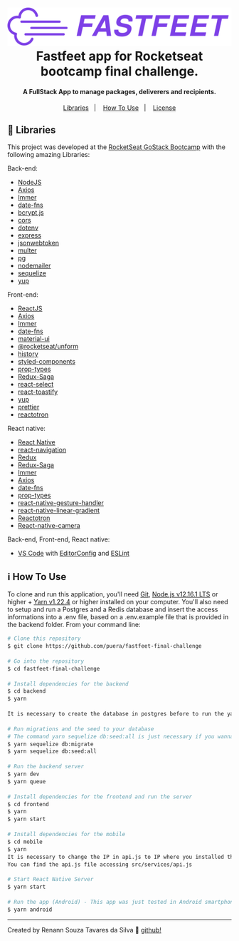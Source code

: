 <h1 align="center">
    <img alt="Fastfeet App" src="https://github.com/puera/fastfeet-frontend/blob/cbe7b944f835f16c98199ec149aeda80f7a8e0f8/src/assets/img/fastfeet-logo.svg" />
    <br>
    Fastfeet app for Rocketseat bootcamp final challenge.
</h1>

<h4 align="center">
  A FullStack App to manage packages, deliverers and recipients.
</h4>


<p align="center">
  <a href="#rocket-Libraries">Libraries</a>&nbsp;&nbsp;&nbsp;|&nbsp;&nbsp;&nbsp;
  <a href="#information_source-how-to-use">How To Use</a>&nbsp;&nbsp;&nbsp;|&nbsp;&nbsp;&nbsp;
  <a href="#memo-license">License</a>
</p>

## :rocket: Libraries

This project was developed at the [RocketSeat GoStack Bootcamp](https://rocketseat.com.br/gostack) with the following amazing Libraries:

Back-end:
- [NodeJS](https://nodejs.org)
- [Axios](https://github.com/axios/axios)
- [Immer](https://github.com/immerjs/immer)
- [date-fns](https://date-fns.org/)
- [bcrypt.js](https://github.com/dcodeIO/bcrypt.js)
- [cors](https://github.com/expressjs/cors)
- [dotenv](https://github.com/motdotla/dotenv)
- [express](https://github.com/expressjs/express)
- [jsonwebtoken](https://github.com/auth0/node-jsonwebtoken)
- [multer](https://github.com/expressjs/multer)
- [pg](https://github.com/brianc/node-postgres)
- [nodemailer](https://github.com/nodemailer/nodemailer)
- [sequelize](https://github.com/sequelize/sequelize)
- [yup](https://github.com/jquense/yup)

Front-end:
- [ReactJS](https://reactjs.org/)
- [Axios](https://github.com/axios/axios)
- [Immer](https://github.com/immerjs/immer)
- [date-fns](https://date-fns.org/)
- [material-ui](https://github.com/mui-org/material-ui)
- [@rocketseat/unform](https://github.com/Rocketseat/unform)
- [history](https://github.com/ReactTraining/history)
- [styled-components](https://www.styled-components.com/)
- [prop-types](https://github.com/facebook/prop-types)
- [Redux-Saga](https://redux-saga.js.org/)
- [react-select](https://github.com/JedWatson/react-select)
- [react-toastify](https://github.com/fkhadra/react-toastify)
- [yup](https://github.com/jquense/yup)
- [prettier](https://prettier.io/)
- [reactotron](https://github.com/infinitered/reactotron)

React native:
- [React Native](https://facebook.github.io/react-native/)
- [react-navigation](https://reactnavigation.org/)
- [Redux](https://redux.js.org/)
- [Redux-Saga](https://redux-saga.js.org/)
- [Immer](https://github.com/immerjs/immer)
- [Axios](https://github.com/axios/axios)
- [date-fns](https://date-fns.org/)
- [prop-types](https://github.com/facebook/prop-types)
- [react-native-gesture-handler](https://github.com/software-mansion/react-native-gesture-handler)
- [react-native-linear-gradient](https://github.com/react-native-community/react-native-linear-gradient)
- [Reactotron](https://infinite.red/reactotron)
- [React-native-camera](https://github.com/react-native-community/react-native-camera)





Back-end, Front-end, React native:
- [VS Code][vc] with [EditorConfig][vceditconfig] and [ESLint][vceslint]

## :information_source: How To Use

To clone and run this application, you'll need [Git](https://git-scm.com), [Node.js v12.16.1 LTS][nodejs] or higher + [Yarn v1.22.4][yarn] or higher installed on your computer.
You'll also need to setup and run a Postgres and a Redis database and insert the access informations into a .env file, based on a .env.example file that is provided in the backend folder.
From your command line:

```bash
# Clone this repository
$ git clone https://github.com/puera/fastfeet-final-challenge

# Go into the repository
$ cd fastfeet-final-challenge

# Install dependencies for the backend
$ cd backend
$ yarn

It is necessary to create the database in postgres before to run the yarn sequelize db:migrate and change your IP on .env BASE_URL to acess avatar on mobile and frontend

# Run migrations and the seed to your database
# The command yarn sequelize db:seed:all is just necessary if you wanna create the admin user automatically.
$ yarn sequelize db:migrate
$ yarn sequelize db:seed:all

# Run the backend server
$ yarn dev
$ yarn queue

# Install dependencies for the frontend and run the server
$ cd frontend
$ yarn
$ yarn start

# Install dependencies for the mobile
$ cd mobile
$ yarn
It is necessary to change the IP in api.js to IP where you installed the back end.
You can find the api.js file accessing src/services/api.js

# Start React Native Server
$ yarn start

# Run the app (Android) - This app was just tested in Android smartphones.
$ yarn android
```
---
Created by Renann Souza Tavares da Silva :wave: [github!](https://github.com/puera/)

[nodejs]: https://nodejs.org/
[yarn]: https://yarnpkg.com/
[vc]: https://code.visualstudio.com/
[vceditconfig]: https://marketplace.visualstudio.com/items?itemName=EditorConfig.EditorConfig
[vceslint]: https://marketplace.visualstudio.com/items?itemName=dbaeumer.vscode-eslint
